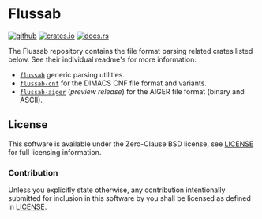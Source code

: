 # Flussab

[![github][github-badge]][github]
[![crates.io][crate-badge]][crate]
[![docs.rs][docs-badge]][docs]

The Flussab repository contains the file format parsing related crates listed below. See their individual readme's for more information:

* [`flussab`](flussab) generic parsing utilities.
* [`flussab-cnf`](flussab-cnf) for the DIMACS CNF file format and variants.
* [`flussab-aiger`](flussab-aiger) (*preview release*) for the AIGER file format (binary and ASCII).

## License

This software is available under the Zero-Clause BSD license, see
[LICENSE](LICENSE) for full licensing information.

### Contribution

Unless you explicitly state otherwise, any contribution intentionally submitted
for inclusion in this software by you shall be licensed as defined in
[LICENSE](LICENSE).

[github]:https://github.com/jix/flussab
[crate]:https://crates.io/crates/flussab
[docs]:https://docs.rs/flussab/*/flussab

[github-badge]: https://img.shields.io/badge/github-jix/flussab-blueviolet?style=flat-square
[crate-badge]: https://img.shields.io/crates/v/flussab?style=flat-square
[docs-badge]: https://img.shields.io/badge/docs.rs-flussab-informational?style=flat-square
